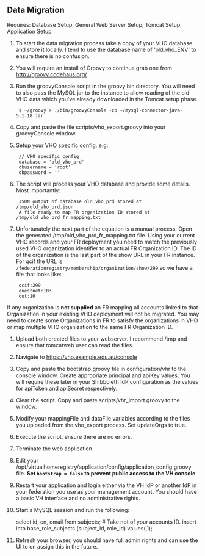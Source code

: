 ## Data Migration

Requires: Database Setup, General Web Server Setup, Tomcat Setup, Application Setup

1. To start the data migration process take a copy of your VHO database and store it locally. I tend to use the database name of 'old_vho_ENV' to ensure there is no confusion.

1. You will require an install of Groovy to continue grab one from http://groovy.codehaus.org/

1. Run the groovyConsole script in the groovy bin directory. You will need to also pass the MySQL jar to the instance to allow reading of the old VHO data which you've already downloaded in the Tomcat setup phase.

        $ ~/groovy > ./bin/groovyConsole -cp ~/mysql-connector-java-5.1.18.jar 

1. Copy and paste the file scripts/vho_export.groovy into your groovyConsole window. 

1. Setup your VHO specific config. e.g:

        // VHO specific config
        database = 'old_vho_prd'
        dbusername = 'root'
        dbpassword = ''

1. The script will process your VHO database and provide some details. Most importantly:

        JSON output of database old_vho_prd stored at /tmp/old_vho_prd.json
        A file ready to map FR organization ID stored at /tmp/old_vho_prd_fr_mapping.txt

1. Unfortunately the next part of the equation is a manual process. Open the generated /tmp/old_vho_prd_fr_mapping.txt file. Using your current VHO records and your FR deployment you need to match the previously used VHO organization identifier to an actual FR Organization ID. The ID of the organization is the last part of the show URL in your FR instance. For qcif the URL is `/federationregistry/membership/organization/show/299` so we have a file that looks like:

        qcif:299
        questnet:103
        qut:10

If any organization is **not supplied** an FR mapping all accounts linked to that Organization in your existing VHO deployment will not be migrated. You may need to create some Organizations in FR to satisfy the organizations in VHO or map multiple VHO organization to the same FR Organization ID.

1. Upload both created files to your webserver. I recommend /tmp and ensure that tomcatweb user can read the files.

1. Navigate to https://vho.example.edu.au/console

1. Copy and paste the bootstrap.groovy file in configuration/vhr to the console window. Create appropriate principal and apiKey values. You will require these later in your Shibboleth IdP configuration as the values for apiToken and apiSecret respectively.

1. Clear the script. Copy and paste scripts/vhr_import.groovy to the window.

1. Modify your mappingFile and dataFile variables according to the files you uploaded from the vho_export process. Set updateOrgs to true.

1. Execute the script, ensure there are no errors.

1. Terminate the web application.

1. Edit your /opt/virtualhomeregistry/application/config/application_config.groovy file. **Set `bootstrap = false` to prevent public access to the VH console**.

1. Restart your application and login either via the VH IdP or another IdP in your federation you use as your management account. You should have a basic VH interface and no administrative rights.

1. Start a MySQL session and run the following:

      select id, cn, email from subjects;  # Take not of your accounts ID.
      insert into base_role_subjects (subject_id, role_id) values(<id>,1);

1. Refresh your browser, you should have full admin rights and can use the UI to on assign this in the future.
